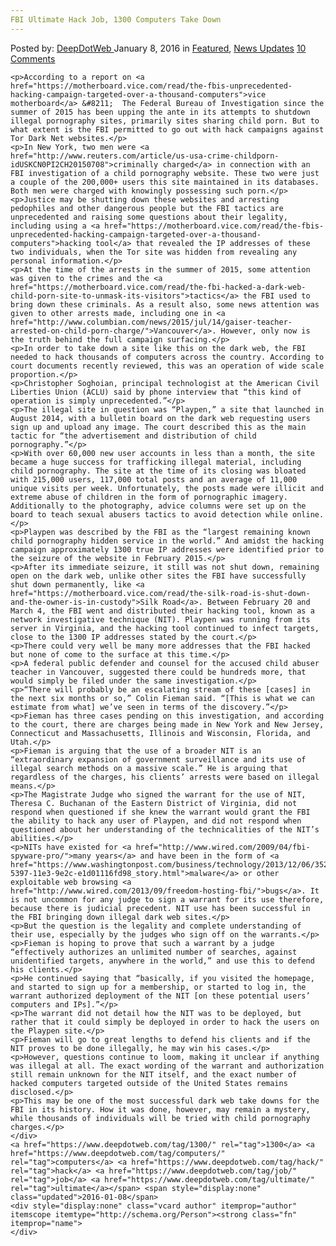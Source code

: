 ```yaml
---
FBI Ultimate Hack Job, 1300 Computers Take Down
---
```

<article class="post-listing post-12898 post type-post status-publish format-standard has-post-thumbnail hentry  tag-3345 tag-computers tag-hack tag-job tag-ultimate">
    <div class="post-inner">
        <span>Posted by: <a href="https://www.deepdotweb.com/author/admin/" title="">DeepDotWeb </a></span>
    <span>January 8, 2016</span>
    <span>in <a href="https://www.deepdotweb.com/category/deepdot-news/" rel="category tag">Featured</a>, <a href="https://www.deepdotweb.com/category/news-updates/" rel="category tag">News Updates</a></span>
    <span><a href="https://www.deepdotweb.com/2016/01/08/fbi-ultimate-hack-job-1300-computers-take-down/#comments">10 Comments</a></span>
    </p>
    <div class="clear"></div>
    
    <p>According to a report on <a href="https://motherboard.vice.com/read/the-fbis-unprecedented-hacking-campaign-targeted-over-a-thousand-computers">vice motherboard</a> &#8211;  The Federal Bureau of Investigation since the summer of 2015 has been upping the ante in its attempts to shutdown illegal pornography sites, primarily sites sharing child porn. But to what extent is the FBI permitted to go out with hack campaigns against Tor Dark Net websites.</p>
    <p>In New York, two men were <a href="http://www.reuters.com/article/us-usa-crime-childporn-idUSKCN0PI2CH20150708">criminally charged</a> in connection with an FBI investigation of a child pornography website. These two were just a couple of the 200,000+ users this site maintained in its databases. Both men were charged with knowingly possessing such porn.</p>
    <p>Justice may be shutting down these websites and arresting pedophiles and other dangerous people but the FBI tactics are unprecedented and raising some questions about their legality, including using a <a href="https://motherboard.vice.com/read/the-fbis-unprecedented-hacking-campaign-targeted-over-a-thousand-computers">hacking tool</a> that revealed the IP addresses of these two individuals, when the Tor site was hidden from revealing any personal information.</p>
    <p>At the time of the arrests in the summer of 2015, some attention was given to the crimes and the <a href="https://motherboard.vice.com/read/the-fbi-hacked-a-dark-web-child-porn-site-to-unmask-its-visitors">tactics</a> the FBI used to bring down these criminals. As a result also, some news attention was given to other arrests made, including one in <a href="http://www.columbian.com/news/2015/jul/14/gaiser-teacher-arrested-on-child-porn-charge/">Vancouver</a>. However, only now is the truth behind the full campaign surfacing.</p>
    <p>In order to take down a site like this on the dark web, the FBI needed to hack thousands of computers across the country. According to court documents recently reviewed, this was an operation of wide scale proportion.</p>
    <p>Christopher Soghoian, principal technologist at the American Civil Liberties Union (ACLU) said by phone interview that “this kind of operation is simply unprecedented.”</p>
    <p>The illegal site in question was “Playpen,” a site that launched in August 2014, with a bulletin board on the dark web requesting users sign up and upload any image. The court described this as the main tactic for “the advertisement and distribution of child pornography.”</p>
    <p>With over 60,000 new user accounts in less than a month, the site became a huge success for trafficking illegal material, including child pornography. The site at the time of its closing was bloated with 215,000 users, 117,000 total posts and an average of 11,000 unique visits per week. Unfortunately, the posts made were illicit and extreme abuse of children in the form of pornographic imagery. Additionally to the photography, advice columns were set up on the board to teach sexual abusers tactics to avoid detection while online.</p>
    <p>Playpen was described by the FBI as the “largest remaining known child pornography hidden service in the world.” And amidst the hacking campaign approximately 1300 true IP addresses were identified prior to the seizure of the website in February 2015.</p>
    <p>After its immediate seizure, it still was not shut down, remaining open on the dark web, unlike other sites the FBI have successfully shut down permanently, like <a href="https://motherboard.vice.com/read/the-silk-road-is-shut-down-and-the-owner-is-in-custody">Silk Road</a>. Between February 20 and March 4, the FBI went and distributed their hacking tool, known as a network investigative technique (NIT). Playpen was running from its server in Virginia, and the hacking tool continued to infect targets, close to the 1300 IP addresses stated by the court.</p>
    <p>There could very well be many more addresses that the FBI hacked but none of come to the surface at this time.</p>
    <p>A federal public defender and counsel for the accused child abuser teacher in Vancouver, suggested there could be hundreds more, that would simply be filed under the same investigation.</p>
    <p>“There will probably be an escalating stream of these [cases] in the next six months or so,” Colin Fieman said. “[This is what we can estimate from what] we’ve seen in terms of the discovery.”</p>
    <p>Fieman has three cases pending on this investigation, and according to the court, there are charges being made in New York and New Jersey, Connecticut and Massachusetts, Illinois and Wisconsin, Florida, and Utah.</p>
    <p>Fieman is arguing that the use of a broader NIT is an “extraordinary expansion of government surveillance and its use of illegal search methods on a massive scale.” He is arguing that regardless of the charges, his clients’ arrests were based on illegal means.</p>
    <p>The Magistrate Judge who signed the warrant for the use of NIT, Theresa C. Buchanan of the Eastern District of Virginia, did not respond when questioned if she knew the warrant would grant the FBI the ability to hack any user of Playpen, and did not respond when questioned about her understanding of the technicalities of the NIT’s abilities.</p>
    <p>NITs have existed for <a href="http://www.wired.com/2009/04/fbi-spyware-pro/">many years</a> and have been in the form of <a href="https://www.washingtonpost.com/business/technology/2013/12/06/352ba174-5397-11e3-9e2c-e1d01116fd98_story.html">malware</a> or other exploitable web browsing <a href="http://www.wired.com/2013/09/freedom-hosting-fbi/">bugs</a>. It is not uncommon for any judge to sign a warrant for its use therefore, because there is judicial precedent. NIT use has been successful in the FBI bringing down illegal dark web sites.</p>
    <p>But the question is the legality and complete understanding of their use, especially by the judges who sign off on the warrants.</p>
    <p>Fieman is hoping to prove that such a warrant by a judge “effectively authorizes an unlimited number of searches, against unidentified targets, anywhere in the world,” and use this to defend his clients.</p>
    <p>He continued saying that “basically, if you visited the homepage, and started to sign up for a membership, or started to log in, the warrant authorized deployment of the NIT [on these potential users’ computers and IPs].”</p>
    <p>The warrant did not detail how the NIT was to be deployed, but rather that it could simply be deployed in order to hack the users on the Playpen site.</p>
    <p>Fieman will go to great lengths to defend his clients and if the NIT proves to be done illegally, he may win his cases.</p>
    <p>However, questions continue to loom, making it unclear if anything was illegal at all. The exact wording of the warrant and authorization still remain unknown for the NIT itself, and the exact number of hacked computers targeted outside of the United States remains disclosed.</p>
    <p>This may be one of the most successful dark web take downs for the FBI in its history. How it was done, however, may remain a mystery, while thousands of individuals will be tried with child pornography charges.</p>
    </div>
    <a href="https://www.deepdotweb.com/tag/1300/" rel="tag">1300</a> <a href="https://www.deepdotweb.com/tag/computers/" rel="tag">computers</a> <a href="https://www.deepdotweb.com/tag/hack/" rel="tag">hack</a> <a href="https://www.deepdotweb.com/tag/job/" rel="tag">job</a> <a href="https://www.deepdotweb.com/tag/ultimate/" rel="tag">ultimate</a></span> <span style="display:none" class="updated">2016-01-08</span>
    <div style="display:none" class="vcard author" itemprop="author" itemscope itemtype="http://schema.org/Person"><strong class="fn" itemprop="name">
    </div>
</article>

